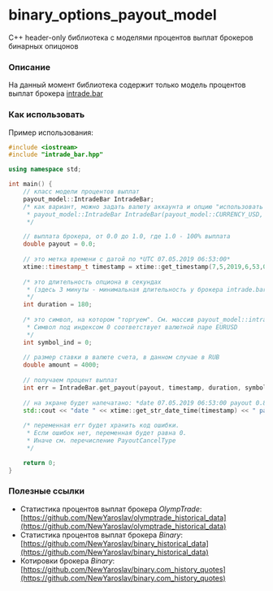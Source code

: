 # binary_options_payout_model
С++ header-only библиотека с моделями процентов выплат брокеров бинарных опицонов

### Описание

На данный момент библиотека содержит только модель процентов выплат брокера [intrade.bar](www.intrade.bar/67204)

### Как использовать

Пример использования:

```C++
#include <iostream>
#include "intrade_bar.hpp"

using namespace std;

int main() {
	// класс модели процентов выплат
    payout_model::IntradeBar IntradeBar;
	/* как вариант, можно задать валюту аккаунта и опцию "использовать последние условия брокера"
	 * payout_model::IntradeBar IntradeBar(payout_model::CURRENCY_USD, true);
	 */

	// выплата брокера, от 0.0 до 1.0, где 1.0 - 100% выплата
    double payout = 0.0;
	
	// это метка времени с датой по *UTC 07.05.2019 06:53:00*
	xtime::timestamp_t timestamp = xtime::get_timestamp(7,5,2019,6,53,00); 
	
	/* это длительность опциона в секундах 
	 * (здесь 3 минуты - минимальная длительность у брокера intrade.bar
	 */
	int duration = 180;
	
	/* это символ, на котором "торгуем". См. массив payout_model::intrade_bar_currency_pairs
	 * Символ под индексом 0 соответствует валютной паре EURUSD
	 */
	int symbol_ind = 0;
	
	// размер ставки в валюте счета, в данном случае в RUB
	double amount = 4000;
	
	// получаем процент выплат
    int err = IntradeBar.get_payout(payout, timestamp, duration, symbol_ind, amount);
	
	// на экране будет напечатано: *date 07.05.2019 06:53:00 payout 0.82*
    std::cout << "date " << xtime::get_str_date_time(timestamp) << " payout " << payout << std::endl;
	
	/* переменная err будет хранить код ошибки. 
	 * Если ошибок нет, переменная будет равна 0. 
	 * Иначе см. перечисление PayoutCancelType
	 */

    return 0;
}
```

### Полезные ссылки

* Статистика процентов выплат брокера *OlympTrade*: [https://github.com/NewYaroslav/olymptrade_historical_data](https://github.com/NewYaroslav/olymptrade_historical_data)
* Статистика процентов выплат брокера *Binary*: [https://github.com/NewYaroslav/binary_historical_data](https://github.com/NewYaroslav/binary_historical_data)
* Котировки брокера *Binary*: [https://github.com/NewYaroslav/binary.com_history_quotes](https://github.com/NewYaroslav/binary.com_history_quotes)


